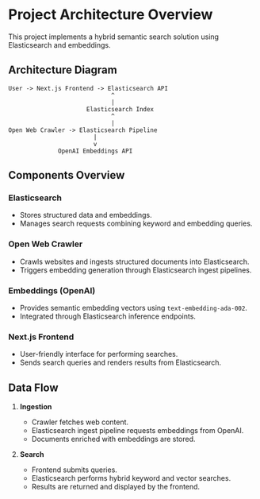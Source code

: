 
# Project Architecture Overview

This project implements a hybrid semantic search solution using Elasticsearch and embeddings.

## Architecture Diagram

```
User -> Next.js Frontend -> Elasticsearch API
                             ^
                             |
                      Elasticsearch Index
                             ^
                             |
Open Web Crawler -> Elasticsearch Pipeline
                        |
                        v
              OpenAI Embeddings API
```


## Components Overview

### Elasticsearch
- Stores structured data and embeddings.
- Manages search requests combining keyword and embedding queries.

### Open Web Crawler
- Crawls websites and ingests structured documents into Elasticsearch.
- Triggers embedding generation through Elasticsearch ingest pipelines.

### Embeddings (OpenAI)
- Provides semantic embedding vectors using `text-embedding-ada-002`.
- Integrated through Elasticsearch inference endpoints.

### Next.js Frontend
- User-friendly interface for performing searches.
- Sends search queries and renders results from Elasticsearch.

## Data Flow
1. **Ingestion**
   - Crawler fetches web content.
   - Elasticsearch ingest pipeline requests embeddings from OpenAI.
   - Documents enriched with embeddings are stored.

2. **Search**
   - Frontend submits queries.
   - Elasticsearch performs hybrid keyword and vector searches.
   - Results are returned and displayed by the frontend.
